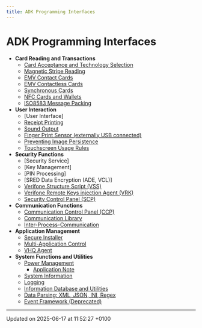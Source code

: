 ```yaml
---
title: ADK Programming Interfaces
---
```


# ADK Programming Interfaces

- **Card Reading and Transactions**
  - [Card Acceptance and Technology Selection](pg_tec_programmers_guide.md)
  - [Magnetic Stripe Reading](pg_msr_programmers_guide.md)
  - [EMV Contact Cards](pg_emv_contact_users_guide.md)
  - [EMV Contactless Cards](pg_emv_contactless_users_guide.md)
  - [Synchronous Cards](pg_crdsync_programmers_guide.md)
  - [NFC Cards and Wallets](pg_nfc_users_guide.md)
  - [ISO8583 Message Packing](pg_iso8583_users_guide.md)
- **User Interaction**
  - [User Interface]
  - [Receipt Printing](pg_printer_users_guide.md)
  - [Sound Output](pg_sound_users_guide.md)
  - [Finger Print Sensor (externally USB connected)](pg_fps_users_guide.md)
  - [Preventing Image Persistence](pg_preventing_image_persistence.md)
  - [Touchscreen Usage Rules](pg_touchscreen_tips.md)
- **Security Functions**
  - [Security Service]
  - [Key Management]
  - [PIN Processing]
  - [SRED Data Encryption (ADE, VCL)]
  - [Verifone Structure Script (VSS)](pg_vss_documentation.md)
  - [Verifone Remote Keys injection Agent (VRK)](pg_vrk_agt_users_guide.md)
  - [Security Control Panel (SCP)](pg_scp_users_guide.md)
- **Communication Functions**
  - [Communication Control Panel (CCP)](pg_ccp_users_guide.md)
  - [Communication Library](pg_com_users_guide.md)
  - [Inter-Process-Communication](pg_ipc_users_guide.md)
- **Application Management**
  - [Secure Installer](pg_vos_secins_guide.md)
  - [Multi-Application Control](pg_mac_users_guide.md)
  - [VHQ Agent](pg_agt_users_guide.md)
- **System Functions and Utilities**
  - [Power Management](pg_syspm_users_guide.md)
    - [Application Note](pg_pm_app_notes.md)
  - [System Information](pg_sysinfo_users_guide.md)
  - [Logging](pg_logging_users_guide.md)
  - [Information Database and Utilities](pg_inf_users_guide.md)
  - [Data Parsing: XML, JSON, INI, Regex](pg_expat_users_guide.md)
  - [Event Framework (Deprecated)](pg_evt_users_guide.md)

---

Updated on 2025-06-17 at 11:52:27 +0100

